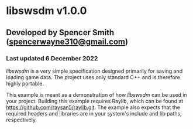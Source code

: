 # libswsdm v1.0.0
## Developed by Spencer Smith (spencerwayne310@gmail.com)
### Last updated 6 December 2022

*libswsdm* is a very simple specification designed primarily for saving and loading game data. The project uses only standard C++ and is therefore highly portable. 

This example is meant as a demonstration of how *libswsdm* can be used in your project. Building this example requires Raylib, which can be found at https://github.com/raysan5/raylib.git. The example also expects that the required headers and libraries are in your system's include and lib paths, respectively.
